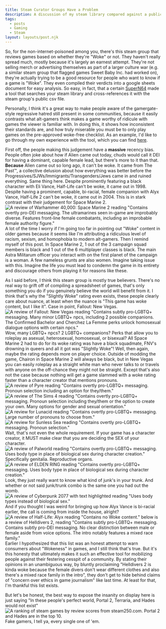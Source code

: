 ```yaml
---
title: Steam Curator Groups Have a Problem
description: A discussion of my steam library compared against a public database categorizing games as "Woke" or not
tags:
  - posts
  - Gaming
  - Steam
layout: layouts/post.njk
---
```

So, for the non-internet-poisoned among you, there's this steam group that reviews games based on whether they're "Woke" or not. They haven't really spread much, mostly because it's largely an earnest attempt. They're not selling merch or advertising themselves as part of a larger culture war (e.g. a similar steam group that flagged games Sweet Baby Inc. had worked on), they're actually trying to be a good resource for people who want to know if a game is "Woke". They even compiled their verdicts into a google sheets document for easy analysis. So easy, in fact, that a certain [SuperN64](https://cirnoslab.me/) made a tool that searches your steam library and cross-references it with the steam group's public csv file. 

Personally, I think it's a great way to make people aware of the gamergate-style regressive hatred still present in some communities, because it easily contrasts what alt-gamers think makes a game worthy of ridicule with games the viewer is familiar with. In doing this, it shows how inconsistent their standards are, and how truly miserable you must be to only play games on the pre-approved woke-free checklist. As an example, I'd like to go through my own experience with the tool, which you can find [here](https://wokedetector.cirnoslab.me/).

First off, the people making this judgement have a **massive** recency bias. People often joke about how if Alien came out today, chuds would call it DEI for having a dominant, capable female lead, but there's more to it than that. **Because** Alien came out so long ago, it can't be woke. It came from The Past™, a collective delusion about how everything was better before the Progressives/SJWs/Immigrants/Transgenders/Jews came in and ruined everything. Same thing here. Despite prominently featuring a black character with Eli Vance, Half-Life can't be woke, it came out in 1998. Despite having a prominent, capable, bi-racial, female companion with Alyx Vance, Half-Life 2 can't be woke, it came out in 2004. This is in stark contrast with their judgement for Space Marine 2.
![A review of Warhammer 40,000: Space Marine 2 reading "Contains overtly pro-DEI messaging. The ultramarines seen in-game are improbably diverse. Features front-line female combatants, including an improbable female authority figure."](/img/Space_Marine_2.png)
A lot of the time I worry if I'm going too far in pointing out "Woke" content in older games because it seems like I'm attributing a ridiculous level of racism, sexism, and homophobia to modern alt-gamers. Then I remind myself of this post. In Space Marine 2, 1 out of the 3 campaign squad members is black and 1 out of the 6 multiplayer classes is black. The main Astra Militarum officer you interact with on the first planet of the campaign is a woman. A few nameless grunts are also women. Imagine taking issue with this. Imagine the life you must lead to condemn the game in its entirety and discourage others from playing it for reasons like these.

As I said before, I think this steam group is mostly true believers. There's no real way to grift off of compiling a spreadsheet of games, that's only something you do if you genuinely believe the world will benefit from it. I think that's why the "Slightly Woke" rating even exists, these people clearly care about nuance, at least when the nuance is "This game has woke content, but I like it". Case in point, Fallout: New Vegas.
![A review of Fallout: New Vegas reading "Contains subtly pro-LGBTQ+ messaging. Many minor LGBTQ+ npcs, including 2 possible companions. The Confirmed Bachelor and Cherchez La Femme perks unlock homosexual dialogue options with certain npcs."](/img/FNV.png)
Wow, many LGBTQ+ npcs? 2 LGBTQ+ companions? Perks that allow you to roleplay as asexual, heterosexual, homosexual, or bisexual? All Space Marine 2 had to do for its woke rating was have a black squadmate, FNV's drowning in queers and all it got was "Slightly Woke"! Well, then again, maybe the rating depends more on player choice. Outside of modding the game, Chairon in Space Marine 2 will always be black, but in New Vegas you can easily roleplay as a straight white man who never talks to or travels with anyone on the off-chance they might not be straight. Except that's also not the case because nothing will get a game slammed with a woke rating faster than a character creator that mentions pronouns.
![A review of Pyre reading "Contains overtly pro-LGBTQ+ messaging. Pronoun selection including an option for they/them."](/img/Pyre.png)
![A review of The Sims 4 reading "Contains overtly pro-LGBTQ+ messaging. Pronoun selection including they/them or the option to create your own. Many options for gender and sexual orientation."](/img/Sims4.png)
![A review for Lunacid reading "Contains overtly pro-LGBTQ+ messaging. Large number of pronouns to choose from."](/img/Lunacid.png)
![A review for Sunless Sea reading "Contains overtly pro-LGBTQ+ messaging. Pronoun selection."](/img/Sunless_Sea.png)
Wait, that's not even the whole requirement. If your game has a character creator, it MUST make clear that you are deciding the SEX of your character.
![A review of Palworld reading "Contains overtly pro-LGBTQ+ messaging. Uses body type in place of biological sex during character creation."](/img/Palworld.png)
Specifically genitalia. Reproductive organs.
![A review of ELDEN RING reading "Contains overtly pro-LGBTQ+ messaging. Uses body type in place of biological sex during character creation."](/img/ELDEN_RING.png)
Look, they just really want to know what kind of junk's in your trunk. And whether or not said junk/trunk combo is the same one you had out the womb.
![A review of Cyberpunk 2077 with text highlighted reading "Uses body types instead of biological sex."](/img/Cyberpunk.png)
And if you thought I was weird for bringing up how Alyx Vance is bi-racial earlier, the call is coming from inside the house, alright?
![A review of Half-Life: Alyx reading "Contains no Woke content." below is a review of Helldivers 2, reading "Contains subtly pro-LGBTQ+ messaging. Contains subtly pro-DEI messaging. No clear distinction between male or female aside from voice options. The intro notably features a mixed race family."](/img/Alyx_divers_2.png)
Earlier I hypothesized that this list was an honest attempt to warn consumers about "Wokeness" in games, and I still think that's true. But it's this honesty that ultimately makes it such an effective tool for mobilizing people against their festering cesspit of a community. By stating their opinions in an unambiguous way, by bluntly proclaiming "Helldivers 2 is kinda woke because the female divers don't wear different clothes and also there's a mixed race family in the intro", they don't get to hide behind claims of "concern over ethics in game journalism" like last time. At least for that, I'm thankful this list exists.

But let's be honest, the best way to expose the insanity on display here is just saying "In these people's perfect world, Portal 2, Terraria, and Hades would not exist"
![A ranking of steam games by review scores from steam250.com. Portal 2 and Hades are in the top 10.](/img/250.png)
Fake gamers, I tell ya, every single one of 'em.
